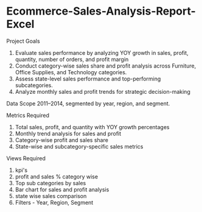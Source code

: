 # Ecommerce-Sales-Analysis-Report-Excel

Project Goals
1. Evaluate sales performance by analyzing YOY growth in sales, profit, quantity, number of orders, and profit margin
2. Conduct category-wise sales share and profit analysis across Furniture, Office Supplies, and Technology categories.
3. Assess state-level sales performance and top-performing subcategories.
4. Analyze monthly sales and profit trends for strategic decision-making

Data Scope
2011–2014, segmented by year, region, and segment.

Metrics Required
1. Total sales, profit, and quantity with YOY growth percentages
2. Monthly trend analysis for sales and profit
3. Category-wise profit and sales share
4. State-wise and subcategory-specific sales metrics

Views Required
1. kpi's
2. profit and sales % category wise
3. Top sub categories by sales
4. Bar chart for sales and profit analysis
5. state wise sales comparison
6. Filters - Year, Region, Segment
